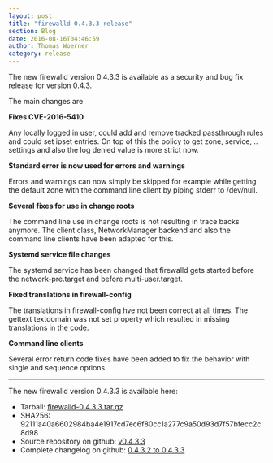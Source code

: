 ```yaml
---
layout: post
title: "firewalld 0.4.3.3 release"
section: Blog
date: 2016-08-16T04:46:59
author: Thomas Woerner
category: release
---
```


The new firewalld version 0.4.3.3 is available as a security and bug fix release for version 0.4.3.

The main changes are

**Fixes CVE-2016-5410**

Any locally logged in user, could add and remove tracked passthrough rules and could set ipset entries. On top of this the policy to get zone, service, .. settings and also the log denied value is more strict now.

**Standard error is now used for errors and warnings**

Errors and warnings can now simply be skipped for example while getting the default zone with the command line client by piping stderr to /dev/null.

**Several fixes for use in change roots**

The command line use in change roots is not resulting in trace backs anymore. The client class, NetworkManager backend and also the command line clients have been adapted for this.

**Systemd service file changes**

The systemd service has been changed that firewalld gets started before the network-pre.target and before multi-user.target.

**Fixed translations in firewall-config**

The translations in firewall-config hve not been correct at all times. The gettext textdomain was not set property which resulted in missing translations in the code.

**Command line clients**

Several error return code fixes have been added to fix the behavior with single and sequence options.

***

The new firewalld version 0.4.3.3 is available here:

 * Tarball: [firewalld-0.4.3.3.tar.gz](https://github.com/t-woerner/firewalld/archive/v0.4.3.3.tar.gz#/firewalld-0.4.3.3.tar.gz)
 * SHA256: 92111a40a6602984ba4e1917cd7ec6f80cc1a277c9a50d93d7f57bfecc2c8d98
 * Source repository on github: [v0.4.3.3](https://github.com/t-woerner/firewalld/releases/tag/v0.4.3.3)
 * Complete changelog on github: [0.4.3.2 to 0.4.3.3](https://github.com/t-woerner/firewalld/compare/v0.4.3.2...v0.4.3.3)
